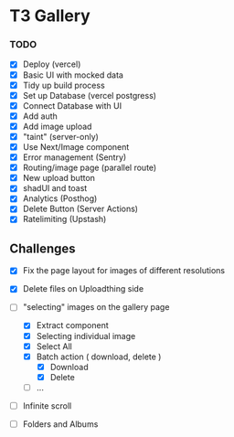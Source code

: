 # T3 Gallery

### TODO

- [x] Deploy (vercel)
- [x] Basic UI with mocked data
- [x] Tidy up build process
- [x] Set up Database (vercel postgress)
- [x] Connect Database with UI
- [x] Add auth
- [x] Add image upload
- [x] "taint" (server-only)
- [x] Use Next/Image component
- [x] Error management (Sentry)
- [x] Routing/image page (parallel route)
- [x] New upload button
- [x] shadUI and toast
- [x] Analytics (Posthog)
- [x] Delete Button (Server Actions)
- [x] Ratelimiting (Upstash)

## Challenges

- [x] Fix the page layout for images of different resolutions
- [x] Delete files on Uploadthing side

- [ ] "selecting" images on the gallery page

  - [x] Extract component
  - [x] Selecting individual image
  - [x] Select All
  - [x] Batch action ( download, delete )
    - [x] Download
    - [x] Delete
  - [ ] ...

- [ ] Infinite scroll
- [ ] Folders and Albums
